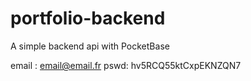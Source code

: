 # portfolio-backend
A simple backend api with PocketBase

email : email@email.fr
pswd: hv5RCQ55ktCxpEKNZQN7